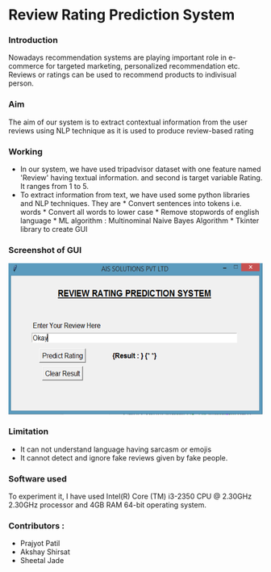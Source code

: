 # Review Rating Prediction System

### Introduction

Nowadays recommendation systems are playing important role in e-commerce for targeted marketing, personalized recommendation etc. Reviews or ratings can be used to recommend products to indivisual person. 

### Aim
The aim of our system is to extract contextual information from the user reviews using NLP technique as it is used to produce review-based rating 

### Working
* In our system, we have used tripadvisor dataset with one feature named 'Review' having textual information. and second is target variable Rating. It ranges from 1 to 5.
* To extract information from text, we have used some python libraries and NLP techniques. They are 
      * Convert sentences into tokens i.e. words
      * Convert all words to lower case
      * Remove stopwords of english language
      * ML algorithm : Multinominal Naive Bayes Algorithm
      * Tkinter library to create GUI

### Screenshot of GUI
<img src="https://github.com/SheetalJade2019/ReviewRatingPrediction/blob/main/screenshot/RRP_GUI.png" align="center" width="600" height="300">

### Limitation 
 *  It can not understand language having sarcasm or emojis
 *  It cannot detect and ignore fake reviews given by fake people.
 
### Software used

To experiment it, I have used Intel(R) Core (TM) i3-2350 CPU @ 2.30GHz 2.30GHz processor and 4GB RAM 64-bit operating system. 

### Contributors :
  * Prajyot Patil
  * Akshay Shirsat
  * Sheetal Jade  
  
